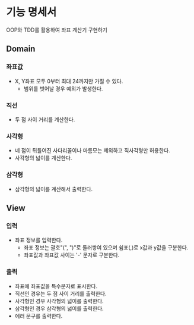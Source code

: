 # 기능 명세서
OOP와 TDD를 활용하여 좌표 계산기 구현하기

## Domain
### 좌표값
- X, Y좌표 모두 0부터 최대 24까지만 가질 수 있다.
  - 범위를 벗어날 경우 예외가 발생한다.

### 직선
- 두 점 사이 거리를 계산한다.

### 사각형
- 네 점이 뒤틀어진 사다리꼴이나 마름모는 제외하고 직사각형만 허용한다.
- 사각형의 넓이를 계산한다.

### 삼각형
- 삼각형의 넓이를 계산해서 출력한다.

## View
### 입력
- 좌표 정보를 입력한다.
  - 좌표 정보는 괄호"(", ")"로 둘러쌓여 있으며 쉼표(,)로 x값과 y값을 구분한다.
  - 좌표값과 좌표값 사이는 '-' 문자로 구분한다.

### 출력
- 좌표에 좌표값을 특수문자로 표시한다.
- 직선인 경우는 두 점 사이 거리를 출력한다.
- 사각형인 경우 사각형의 넓이를 출력한다.
- 삼각형인 경우 삼각형의 넓이를 출력한다.
- 에러 문구를 출력한다.
